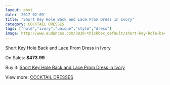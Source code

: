 ```yaml
---
layout: post
date: '2017-02-09'
title: "Short Key Hole Back and Lace Prom Dress in Ivory"
category: COCKTAIL DRESSES
tags: ["hole","ivory","unique","style","dress"]
image: http://www.eudances.com/3930-thickbox_default/short-key-hole-back-and-lace-prom-dress-in-ivory.jpg
---
```

Short Key Hole Back and Lace Prom Dress in Ivory

On Sales: **$473.99**
<a href="https://www.eudances.com/en/cocktail-dresses/1313-short-key-hole-back-and-lace-prom-dress-in-ivory.html"><amp-img layout="responsive" width="600" height="600" src="//www.eudances.com/3930-thickbox_default/short-key-hole-back-and-lace-prom-dress-in-ivory.jpg" alt="Short Key Hole Back and Lace Prom Dress in Ivory 0" /></a>
<a href="https://www.eudances.com/en/cocktail-dresses/1313-short-key-hole-back-and-lace-prom-dress-in-ivory.html"><amp-img layout="responsive" width="600" height="600" src="//www.eudances.com/3931-thickbox_default/short-key-hole-back-and-lace-prom-dress-in-ivory.jpg" alt="Short Key Hole Back and Lace Prom Dress in Ivory 1" /></a>

Buy it: [Short Key Hole Back and Lace Prom Dress in Ivory](https://www.eudances.com/en/cocktail-dresses/1313-short-key-hole-back-and-lace-prom-dress-in-ivory.html "Short Key Hole Back and Lace Prom Dress in Ivory")

View more: [COCKTAIL DRESSES](https://www.eudances.com/en/14-cocktail-dresses "COCKTAIL DRESSES")